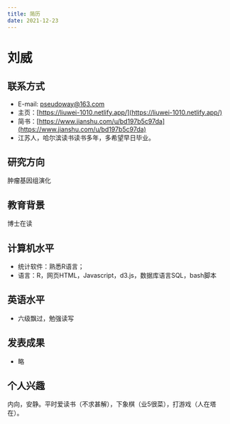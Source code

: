 ```yaml
---
title: 简历
date: 2021-12-23
---
```


# 刘威

## 联系方式
- E-mail: pseudoway@163.com
- 主页：[https://liuwei-1010.netlify.app/](https://liuwei-1010.netlify.app/)
- 简书：[https://www.jianshu.com/u/bd197b5c97da](https://www.jianshu.com/u/bd197b5c97da)
- 江苏人，哈尔滨读书读书多年，多希望早日毕业。

## 研究方向
肿瘤基因组演化

## 教育背景
博士在读

## 计算机水平
- 统计软件：熟悉R语言；
- 语言：R，网页HTML，Javascript，d3.js，数据库语言SQL，bash脚本

## 英语水平
- 六级飘过，勉强读写

## 发表成果
- 略

## 个人兴趣
内向，安静。平时爱读书（不求甚解），下象棋（业5很菜），打游戏（人在塔在）。
